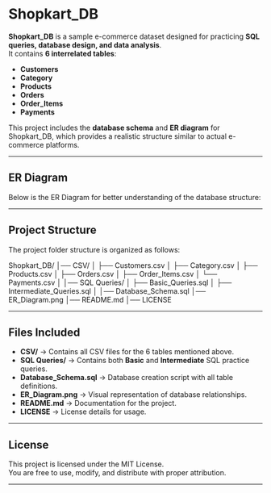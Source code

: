 # Shopkart_DB

**Shopkart_DB** is a sample e-commerce dataset designed for practicing **SQL queries, database design, and data analysis**.  
It contains **6 interrelated tables**:  
- **Customers**  
- **Category**  
- **Products**  
- **Orders**  
- **Order_Items**  
- **Payments**

This project includes the **database schema** and **ER diagram** for Shopkart_DB, which provides a realistic structure similar to actual e-commerce platforms.

---

## ER Diagram
Below is the ER Diagram for better understanding of the database structure:  

---

## Project Structure  

The project folder structure is organized as follows:  

Shopkart_DB/
│── CSV/
│ ├── Customers.csv
│ ├── Category.csv
│ ├── Products.csv
│ ├── Orders.csv
│ ├── Order_Items.csv
│ └── Payments.csv
│
│── SQL Queries/
│ ├── Basic_Queries.sql
│ ├── Intermediate_Queries.sql
│
│── Database_Schema.sql
│── ER_Diagram.png
│── README.md
│── LICENSE



---

## Files Included  

- **CSV/** → Contains all CSV files for the 6 tables mentioned above.  
- **SQL Queries/** → Contains both **Basic** and **Intermediate** SQL practice queries.  
- **Database_Schema.sql** → Database creation script with all table definitions.  
- **ER_Diagram.png** → Visual representation of database relationships.  
- **README.md** → Documentation for the project.  
- **LICENSE** → License details for usage.  

---

## License  

This project is licensed under the MIT License.  
You are free to use, modify, and distribute with proper attribution.  

---